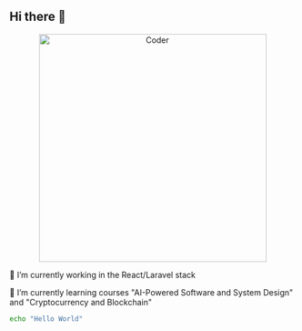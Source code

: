 ## Hi there 👋

<p align="center"><img src="https://media2.giphy.com/media/v1.Y2lkPTc5MGI3NjExOGxsdXhuanA1b3M3Z3FreW84Yzg2Nm84enQ2ZWF4czdqNGN4c2V1cyZlcD12MV9pbnRlcm5hbF9naWZfYnlfaWQmY3Q9Zw/L8K62iTDkzGX6/giphy.gif" width="400" alt="Coder"></p>  
🔭 I’m currently working in the React/Laravel stack

🌱 I’m currently learning courses "AI-Powered Software and System Design" and "Cryptocurrency and Blockchain"  

```bash
echo "Hello World"
```
